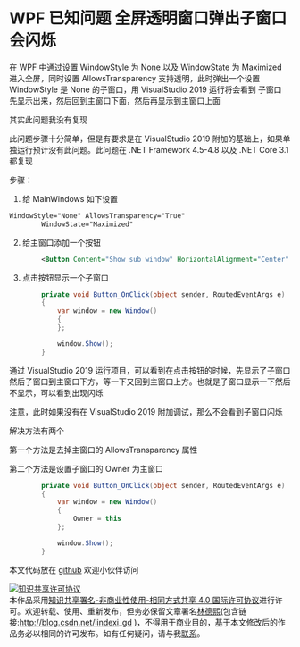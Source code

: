 # WPF 已知问题 全屏透明窗口弹出子窗口会闪烁

在 WPF 中通过设置 WindowStyle 为 None 以及 WindowState 为 Maximized 进入全屏，同时设置 AllowsTransparency 支持透明，此时弹出一个设置 WindowStyle 是 None 的子窗口，用 VisualStudio 2019 运行将会看到 子窗口 先显示出来，然后回到主窗口下面，然后再显示到主窗口上面

<!--more-->
<!-- CreateTime:2020/3/12 8:32:20 -->

<!-- 发布 -->

其实此问题我没有复现

此问题步骤十分简单，但是有要求是在 VisualStudio 2019 附加的基础上，如果单独运行预计没有此问题。此问题在 .NET Framework 4.5-4.8 以及 .NET Core 3.1 都复现

步骤：

1. 给 MainWindows 如下设置

```xml
WindowStyle="None" AllowsTransparency="True"
        WindowState="Maximized" 
```

2. 给主窗口添加一个按钮

```xml
        <Button Content="Show sub window" HorizontalAlignment="Center" VerticalAlignment="Center" Click="Button_OnClick"/>
```

3. 点击按钮显示一个子窗口

```csharp
        private void Button_OnClick(object sender, RoutedEventArgs e)
        {
            var window = new Window()
            {
            };

            window.Show();
        }
```

通过 VisualStudio 2019 运行项目，可以看到在点击按钮的时候，先显示了子窗口然后子窗口到主窗口下方，等一下又回到主窗口上方。也就是子窗口显示一下然后不显示，可以看到出现闪烁

注意，此时如果没有在 VisualStudio 2019 附加调试，那么不会看到子窗口闪烁

解决方法有两个

第一个方法是去掉主窗口的 AllowsTransparency 属性

第二个方法是设置子窗口的 Owner 为主窗口

```csharp
        private void Button_OnClick(object sender, RoutedEventArgs e)
        {
            var window = new Window()
            {
                Owner = this
            };

            window.Show();
        }
```

本文代码放在 [github](https://github.com/dotnet-campus/wpf-issues/tree/4ab8bafcb1ed67a479b988aefd2bbd6f11198ec5/ChildWindowDisplayedAndThenBackToMainWindow) 欢迎小伙伴访问

<a rel="license" href="http://creativecommons.org/licenses/by-nc-sa/4.0/"><img alt="知识共享许可协议" style="border-width:0" src="https://licensebuttons.net/l/by-nc-sa/4.0/88x31.png" /></a><br />本作品采用<a rel="license" href="http://creativecommons.org/licenses/by-nc-sa/4.0/">知识共享署名-非商业性使用-相同方式共享 4.0 国际许可协议</a>进行许可。欢迎转载、使用、重新发布，但务必保留文章署名[林德熙](http://blog.csdn.net/lindexi_gd)(包含链接:http://blog.csdn.net/lindexi_gd )，不得用于商业目的，基于本文修改后的作品务必以相同的许可发布。如有任何疑问，请与我[联系](mailto:lindexi_gd@163.com)。
